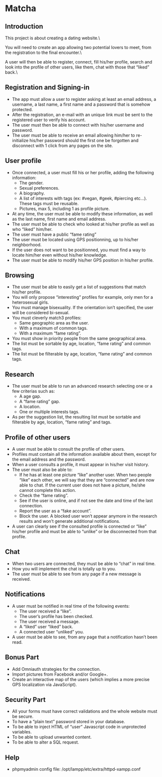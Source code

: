 # Matcha

## Introduction
This project is about creating a dating website.\

You will need to create an app allowing two potential lovers to meet,
from the registration to the final encounter.\

A user will then be able to register, connect, fill his/her profile, search and look into
the profile of other users, like them, chat with those that “liked” back.\

## Registration and Signing-in
- The app must allow a user to register asking at least an email address, a username, a last name, a first name and a password that is somehow protected. 
- After the registration, an e-mail with an unique link must be sent to the registered user to verify his account.
- The user must then be able to connect with his/her username and password. 
- The user must be able to receive an email allowing him/her to re-initialize his/her password should the first one be forgotten and disconnect with 1 click from any pages on the site.

## User profile
- Once connected, a user must fill his or her profile, adding the following information:
    - The gender.
    - Sexual preferences.
    - A biography.
    - A list of interests with tags (ex: #vegan, #geek, #piercing etc...). These tags must be reusable.
    - Pictures, max 5, including 1 as profile picture.
- At any time, the user must be able to modify these information, as well as the last name, first name and email address.
- The user must be able to check who looked at his/her profile as well as who “liked” him/her.
- The user must have a public “fame rating”
- The user must be located using GPS positionning, up to his/her neighborhood. 
- If the user does not want to be positionned, you must find a way to locate him/her even without his/her knowledge.
- The user must be able to modify his/her GPS position in his/her profile.

##  Browsing
- The user must be able to easily get a list of suggestions that match his/her profile.
- You will only propose “interesting” profiles for example, only men for a heterosexual girls. 
- You must manage bisexuality. If the orientation isn’t specified, the user will be considered bi-sexual.
- You must cleverly match3 profiles:
    - Same geographic area as the user.
    - With a maximum of common tags.
    - With a maximum “fame rating”.
- You must show in priority people from the same geographical area.
- The list must be sortable by age, location, “fame rating” and common tags.
- The list must be filterable by age, location, “fame rating” and common tags.

## Research
- The user must be able to run an advanced research selecting one or a few criterias such as:
    - A age gap.
    - A “fame rating” gap.
    - A location.
    - One or multiple interests tags.
- As per the suggestion list, the resulting list must be sortable and filterable by age, location, “fame rating” and tags.

## Profile of other users
- A user must be able to consult the profile of other users. 
- Profiles must contain all the information available about them, except for the email address and the password.
- When a user consults a profile, it must appear in his/her visit history.
- The user must also be able to:
    - If he has at least one picture “like” another user. When two people “like” each other, we will say that they are “connected” and are now able to chat. If the current user does not have a picture, he/she cannot complete this action.
    - Check the “fame rating”.
    - See if the user is online, and if not see the date and time of the last connection.
    - Report the user as a “fake account”.
    - Block the user. A blocked user won’t appear anymore in the research results and won’t generate additional notifications.
- A user can clearly see if the consulted profile is connected or “like” his/her profile and must be able to “unlike” or be disconnected from that profile.

## Chat
- When two users are connected, they must be able to “chat” in real time.
- How you will implement the chat is totally up to you. 
- The user must be able to see from any page if a new message is received.

##  Notifications
- A user must be notified in real time of the following events:
    - The user received a “like”.
    - The user’s profile has been checked.
    - The user received a message.
    - A “liked” user “liked” back.
    - A connected user “unliked” you.
- A user must be able to see, from any page that a notification hasn’t been read.

## Bonus Part
- Add Omniauth strategies for the connection.
- Import pictures from Facebook and/or Google+.
- Create an interactive map of the users (which implies a more precise GPS localization via JavaScript).

## Security Part
- All your forms must have correct validations and the whole website must be secure.
- To have a “plain text” password stored in your database.
- To be able to inject HTML of “user” Javascript code in unprotected variables.
- To be able to upload unwanted content.
- To be able to alter a SQL request.

## Help
- phpmyadmin config file: /opt/lampp/etc/extra/httpd-xampp.conf